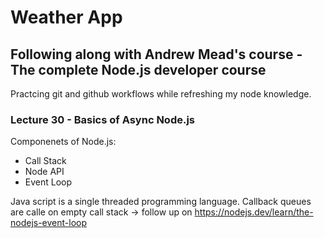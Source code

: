 # Weather App
## Following along with Andrew Mead's course - The complete Node.js developer course
Practcing git and github workflows while refreshing my node knowledge. 

### Lecture 30 - Basics of Async Node.js
Componenets of Node.js:

- Call Stack
- Node API
- Event Loop

Java script is a single threaded programming language. 
Callback queues are calle on empty call stack -> 
  follow up on https://nodejs.dev/learn/the-nodejs-event-loop



